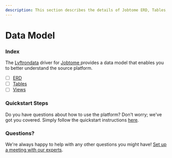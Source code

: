 ```yaml
---
description: This section describes the details of Jobtome ERD, Tables, and Views.
---
```


# Data Model

### Index

The  [Lyftrondata](https://www.lyftrondata.com/) driver for [Jobtome](https://www.lyftrondata.com/integration/jobtome/)[ ](https://www.lyftrondata.com/integration/jobtome/)provides a data model that enables you to better understand the source platform.

* [ ] [ERD](../../../marketing-analytics/jobtome/data-model/erd.md)
* [ ] [Tables](../../../marketing-analytics/jobtome/data-model/tables.md)
* [ ] [Views](../../../marketing-analytics/jobtome/data-model/views.md)

### Quickstart Steps

Do you have questions about how to use the platform? Don't worry; we've got you covered. Simply follow the quickstart instructions [here](../../../../quickstart-steps.md).

### Questions? <a href="#questions" id="questions"></a>

We're always happy to help with any other questions you might have! [Set up a meeting with our experts](https://www.lyftrondata.com/book-a-meeting/).

